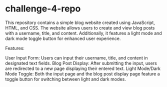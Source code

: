 # challenge-4-repo

This repository contains a simple blog website created using JavaScript, HTML, and CSS. The website allows users to create and view blog posts with a username, title, and content. Additionally, it features a light mode and dark mode toggle button for enhanced user experience.

Features:

User Input Form: Users can input their username, title, and content in designated text fields.
Blog Post Display: After submitting the input, users are redirected to a new page displaying their entered text.
Light Mode/Dark Mode Toggle: Both the input page and the blog post display page feature a toggle button for switching between light and dark modes.


